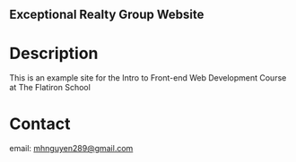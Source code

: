 Exceptional Realty Group Website
---

# Description

This is an example site for the Intro to Front-end Web Development Course at The Flatiron School

# Contact 

email: mhnguyen289@gmail.com